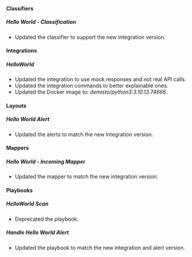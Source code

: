 
#### Classifiers

##### Hello World - Classification

- Updated the classifier to support the new integration version.

#### Integrations

##### HelloWorld

- Updated the integration to use mock responses and not real API calls.
- Updated the integration commands to better explainable ones.
- Updated the Docker image to: *demisto/python3:3.10.13.74666*.

#### Layouts

##### Hello World Alert

- Updated the alerts to match the new integration version.

#### Mappers

##### Hello World - Incoming Mapper

- Updated the mapper to match the new integration version.

#### Playbooks

##### HelloWorld Scan

- Deprecated the playbook. 
##### Handle Hello World Alert

- Updated the playbook to match the new integration and alert version.
